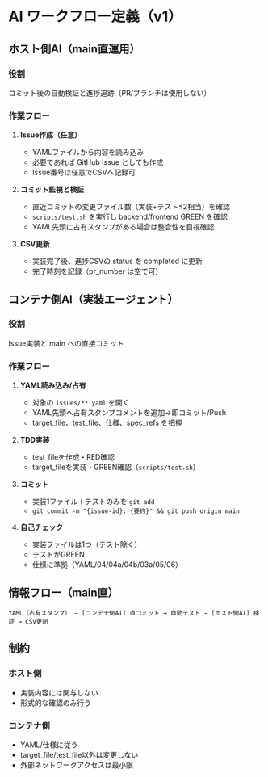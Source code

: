# AI ワークフロー定義（v1）

## ホスト側AI（main直運用）

### 役割
コミット後の自動検証と進捗追跡（PR/ブランチは使用しない）

### 作業フロー

1. **Issue作成（任意）**
   - YAMLファイルから内容を読み込み
   - 必要であれば GitHub Issue としても作成
   - Issue番号は任意でCSVへ記録可

2. **コミット監視と検証**
   - 直近コミットの変更ファイル数（実装+テスト≤2相当）を確認
   - `scripts/test.sh` を実行し backend/frontend GREEN を確認
   - YAML先頭に占有スタンプがある場合は整合性を目視確認

3. **CSV更新**
   - 実装完了後、進捗CSVの status を completed に更新
   - 完了時刻を記録（pr_number は空で可）

## コンテナ側AI（実装エージェント）

### 役割
Issue実装と main への直接コミット

### 作業フロー

1. **YAML読み込み/占有**
   - 対象の `issues/**.yaml` を開く
   - YAML先頭へ占有スタンプコメントを追加→即コミット/Push
   - target_file、test_file、仕様、spec_refs を把握

2. **TDD実装**
   - test_fileを作成・RED確認
   - target_fileを実装・GREEN確認（`scripts/test.sh`）

3. **コミット**
   - 実装1ファイル＋テストのみを `git add`
   - `git commit -m "{issue-id}: {要約}" && git push origin main`

4. **自己チェック**
   - 実装ファイルは1つ（テスト除く）
   - テストがGREEN
   - 仕様に準拠（YAML/04/04a/04b/03a/05/06）

## 情報フロー（main直）

```
YAML（占有スタンプ） → [コンテナ側AI] 直コミット → 自動テスト → [ホスト側AI] 検証 → CSV更新
```

## 制約

### ホスト側
- 実装内容には関与しない
- 形式的な確認のみ行う

### コンテナ側
- YAML/仕様に従う
- target_file/test_file以外は変更しない
- 外部ネットワークアクセスは最小限
